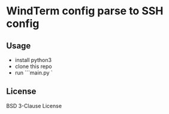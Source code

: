 # WindTerm config parse to SSH config

## Usage

* install python3
* clone this repo
* run ```main.py <WindTerm user.sessions file path> <output file path> <identity file path>`

## License

BSD 3-Clause License